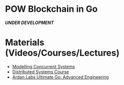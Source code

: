 # POW Blockchain in Go

**_UNDER DEVELOPMENT_**

# Materials (Videos/Courses/Lectures)

- [Modelling Concurrent Systems](https://www.youtube.com/watch?v=erLqyXZikoo)
- [Distributed Systems Course](https://www.youtube.com/playlist?list=PLeKd45zvjcDFUEv_ohr_HdUFe97RItdiB)
- [Ardan Labs Ultimate Go: Advanced Engineering](https://courses.ardanlabs.com/bundles/Ardanlabsonline)
